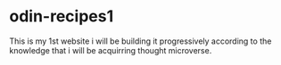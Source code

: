 # odin-recipes1

This is my 1st website i will be building it progressively according to the knowledge that i will be acquirring thought microverse.